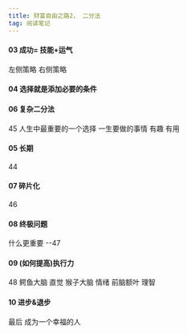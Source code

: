 ```yaml
---
title: 财富自由之路2， 二分法
tag: 阅读笔记
---
```


#### 03 成功= 技能+运气
左侧策略
右侧策略
#### 04 选择就是添加必要的条件

#### 06 复杂二分法
45
人生中最重要的一个选择
一生要做的事情
有趣 有用
#### 05 长期 
44
#### 07 碎片化
46 

#### 08 终极问题
什么更重要 --47
#### 09 (如何提高)执行力
48
鳄鱼大脑 直觉
猴子大脑 情绪
前脑额叶 理智
#### 10 进步&退步
最后
成为一个幸福的人